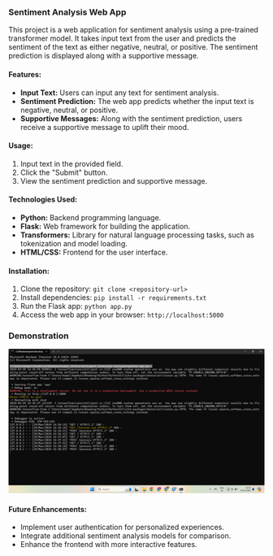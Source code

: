 ### Sentiment Analysis Web App

This project is a web application for sentiment analysis using a pre-trained transformer model. It takes input text from the user and predicts the sentiment of the text as either negative, neutral, or positive. The sentiment prediction is displayed along with a supportive message.

#### Features:
* **Input Text:** Users can input any text for sentiment analysis.
* **Sentiment Prediction:** The web app predicts whether the input text is negative, neutral, or positive.
* **Supportive Messages:** Along with the sentiment prediction, users receive a supportive message to uplift their mood.

#### Usage:
1. Input text in the provided field.
2. Click the "Submit" button.
3. View the sentiment prediction and supportive message.

#### Technologies Used:
* **Python:** Backend programming language.
* **Flask:** Web framework for building the application.
* **Transformers:** Library for natural language processing tasks, such as tokenization and model loading.
* **HTML/CSS:** Frontend for the user interface.

#### Installation:
1. Clone the repository: `git clone <repository-url>`
2. Install dependencies: `pip install -r requirements.txt`
3. Run the Flask app: `python app.py`
4. Access the web app in your browser: `http://localhost:5000`

### Demonstration
![Starting](https://github.com/kamalkolisetty/kamal-Sentiment-Intensity-Analyzer/blob/main/Screenshot%20(464).png)


#### Future Enhancements:
* Implement user authentication for personalized experiences.
* Integrate additional sentiment analysis models for comparison.
* Enhance the frontend with more interactive features.

